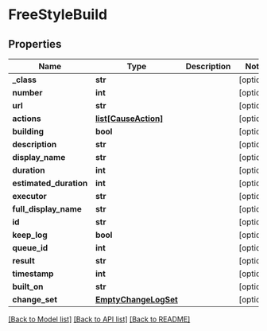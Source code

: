 # FreeStyleBuild

## Properties
Name | Type | Description | Notes
------------ | ------------- | ------------- | -------------
**_class** | **str** |  | [optional] 
**number** | **int** |  | [optional] 
**url** | **str** |  | [optional] 
**actions** | [**list[CauseAction]**](CauseAction.md) |  | [optional] 
**building** | **bool** |  | [optional] 
**description** | **str** |  | [optional] 
**display_name** | **str** |  | [optional] 
**duration** | **int** |  | [optional] 
**estimated_duration** | **int** |  | [optional] 
**executor** | **str** |  | [optional] 
**full_display_name** | **str** |  | [optional] 
**id** | **str** |  | [optional] 
**keep_log** | **bool** |  | [optional] 
**queue_id** | **int** |  | [optional] 
**result** | **str** |  | [optional] 
**timestamp** | **int** |  | [optional] 
**built_on** | **str** |  | [optional] 
**change_set** | [**EmptyChangeLogSet**](EmptyChangeLogSet.md) |  | [optional] 

[[Back to Model list]](../README.md#documentation-for-models) [[Back to API list]](../README.md#documentation-for-api-endpoints) [[Back to README]](../README.md)


